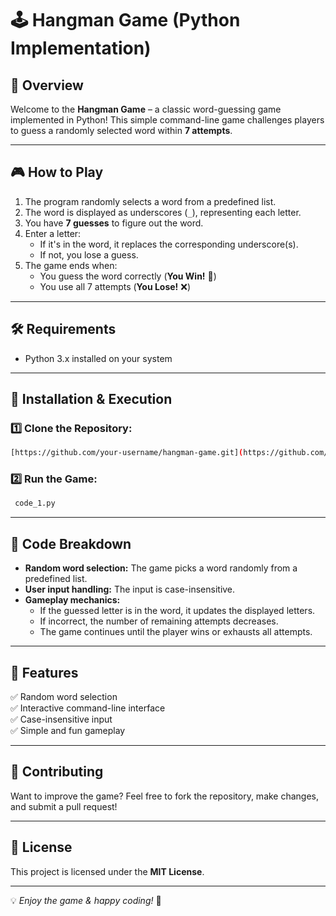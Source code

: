 # 🕹️ Hangman Game (Python Implementation)

## 📌 Overview
Welcome to the **Hangman Game** – a classic word-guessing game implemented in Python! This simple command-line game challenges players to guess a randomly selected word within **7 attempts**.

---

## 🎮 How to Play
1. The program randomly selects a word from a predefined list.
2. The word is displayed as underscores (`_`), representing each letter.
3. You have **7 guesses** to figure out the word.
4. Enter a letter:
   - If it's in the word, it replaces the corresponding underscore(s).
   - If not, you lose a guess.
5. The game ends when:
   - You guess the word correctly (**You Win!** 🎉)
   - You use all 7 attempts (**You Lose!** ❌)

---

## 🛠️ Requirements
- Python 3.x installed on your system

---

## 🚀 Installation & Execution
### 1️⃣ Clone the Repository:
```sh
[https://github.com/your-username/hangman-game.git](https://github.com/Sudhanshuverma1/Hangman-_challenge-.git)
```

### 2️⃣ Run the Game:
```sh
 code_1.py
```

---

## 📝 Code Breakdown
- **Random word selection:** The game picks a word randomly from a predefined list.
- **User input handling:** The input is case-insensitive.
- **Gameplay mechanics:**
  - If the guessed letter is in the word, it updates the displayed letters.
  - If incorrect, the number of remaining attempts decreases.
  - The game continues until the player wins or exhausts all attempts.

---

## 🎯 Features
✅ Random word selection  
✅ Interactive command-line interface  
✅ Case-insensitive input  
✅ Simple and fun gameplay  

---

## 🤝 Contributing
Want to improve the game? Feel free to fork the repository, make changes, and submit a pull request!

---

## 📜 License
This project is licensed under the **MIT License**.

---

💡 *Enjoy the game & happy coding!* 🎯

